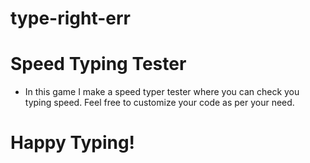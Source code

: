 # type-right-err

# Speed Typing Tester
- In this game I make a speed typer tester where you can check you typing speed. Feel free to customize your code as per your need.

# Happy Typing!
